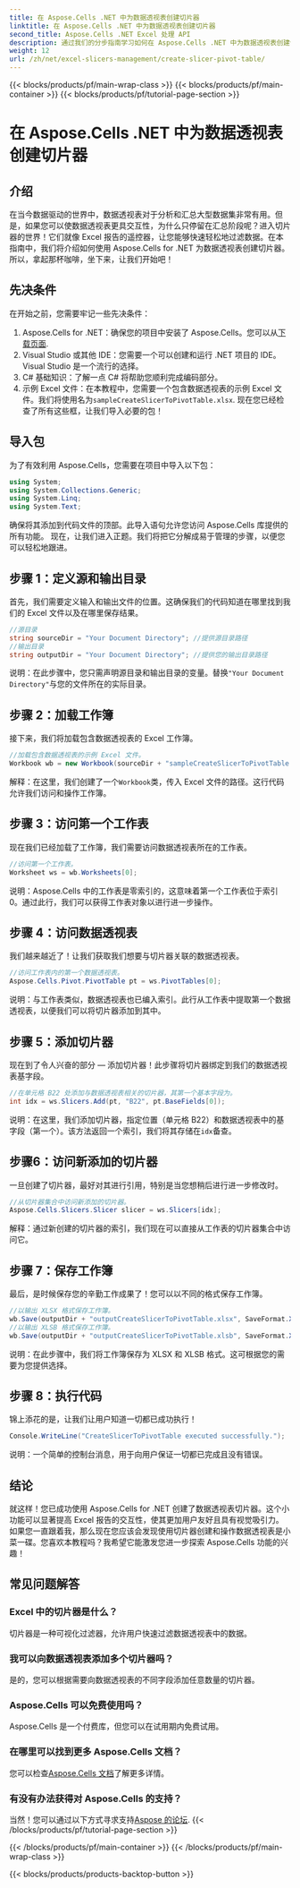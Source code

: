 ```yaml
---
title: 在 Aspose.Cells .NET 中为数据透视表创建切片器
linktitle: 在 Aspose.Cells .NET 中为数据透视表创建切片器
second_title: Aspose.Cells .NET Excel 处理 API
description: 通过我们的分步指南学习如何在 Aspose.Cells .NET 中为数据透视表创建切片器。增强您的 Excel 报告。
weight: 12
url: /zh/net/excel-slicers-management/create-slicer-pivot-table/
---
```


{{< blocks/products/pf/main-wrap-class >}}
{{< blocks/products/pf/main-container >}}
{{< blocks/products/pf/tutorial-page-section >}}

# 在 Aspose.Cells .NET 中为数据透视表创建切片器

## 介绍
在当今数据驱动的世界中，数据透视表对于分析和汇总大型数据集非常有用。但是，如果您可以使数据透视表更具交互性，为什么只停留在汇总阶段呢？进入切片器的世界！它们就像 Excel 报告的遥控器，让您能够快速轻松地过滤数据。在本指南中，我们将介绍如何使用 Aspose.Cells for .NET 为数据透视表创建切片器。所以，拿起那杯咖啡，坐下来，让我们开始吧！
## 先决条件
在开始之前，您需要牢记一些先决条件：
1.  Aspose.Cells for .NET：确保您的项目中安装了 Aspose.Cells。您可以从[下载页面](https://releases.aspose.com/cells/net/).
2. Visual Studio 或其他 IDE：您需要一个可以创建和运行 .NET 项目的 IDE。Visual Studio 是一个流行的选择。
3. C# 基础知识：了解一点 C# 将帮助您顺利完成编码部分。
4. 示例 Excel 文件：在本教程中，您需要一个包含数据透视表的示例 Excel 文件。我们将使用名为`sampleCreateSlicerToPivotTable.xlsx`.
现在您已经检查了所有这些框，让我们导入必要的包！
## 导入包
为了有效利用 Aspose.Cells，您需要在项目中导入以下包：
```csharp
using System;
using System.Collections.Generic;
using System.Linq;
using System.Text;
```
确保将其添加到代码文件的顶部。此导入语句允许您访问 Aspose.Cells 库提供的所有功能。
现在，让我们进入正题。我们将把它分解成易于管理的步骤，以便您可以轻松地跟进。 
## 步骤 1：定义源和输出目录
首先，我们需要定义输入和输出文件的位置。这确保我们的代码知道在哪里找到我们的 Excel 文件以及在哪里保存结果。
```csharp
//源目录
string sourceDir = "Your Document Directory"; //提供源目录路径
//输出目录
string outputDir = "Your Document Directory"; //提供您的输出目录路径
```
说明：在此步骤中，您只需声明源目录和输出目录的变量。替换`"Your Document Directory"`与您的文件所在的实际目录。
## 步骤 2：加载工作簿
接下来，我们将加载包含数据透视表的 Excel 工作簿。 
```csharp
//加载包含数据透视表的示例 Excel 文件。
Workbook wb = new Workbook(sourceDir + "sampleCreateSlicerToPivotTable.xlsx");
```
解释：在这里，我们创建了一个`Workbook`类，传入 Excel 文件的路径。这行代码允许我们访问和操作工作簿。
## 步骤 3：访问第一个工作表
现在我们已经加载了工作簿，我们需要访问数据透视表所在的工作表。
```csharp
//访问第一个工作表。
Worksheet ws = wb.Worksheets[0];
```
说明：Aspose.Cells 中的工作表是零索引的，这意味着第一个工作表位于索引 0。通过此行，我们可以获得工作表对象以进行进一步操作。
## 步骤 4：访问数据透视表
我们越来越近了！让我们获取我们想要与切片器关联的数据透视表。
```csharp
//访问工作表内的第一个数据透视表。
Aspose.Cells.Pivot.PivotTable pt = ws.PivotTables[0];
```
说明：与工作表类似，数据透视表也已编入索引。此行从工作表中提取第一个数据透视表，以便我们可以将切片器添加到其中。
## 步骤 5：添加切片器
现在到了令人兴奋的部分 — 添加切片器！此步骤将切片器绑定到我们的数据透视表基字段。
```csharp
//在单元格 B22 处添加与数据透视表相关的切片器，其第一个基本字段为。
int idx = ws.Slicers.Add(pt, "B22", pt.BaseFields[0]);
```
说明：在这里，我们添加切片器，指定位置（单元格 B22）和数据透视表中的基字段（第一个）。该方法返回一个索引，我们将其存储在`idx`备查。
## 步骤6：访问新添加的切片器
一旦创建了切片器，最好对其进行引用，特别是当您想稍后进行进一步修改时。
```csharp
//从切片器集合中访问新添加的切片器。
Aspose.Cells.Slicers.Slicer slicer = ws.Slicers[idx];
```
解释：通过新创建的切片器的索引，我们现在可以直接从工作表的切片器集合中访问它。
## 步骤 7：保存工作簿
最后，是时候保存您的辛勤工作成果了！您可以以不同的格式保存工作簿。
```csharp
//以输出 XLSX 格式保存工作簿。
wb.Save(outputDir + "outputCreateSlicerToPivotTable.xlsx", SaveFormat.Xlsx);
//以输出 XLSB 格式保存工作簿。
wb.Save(outputDir + "outputCreateSlicerToPivotTable.xlsb", SaveFormat.Xlsb);
```
说明：在此步骤中，我们将工作簿保存为 XLSX 和 XLSB 格式。这可根据您的需要为您提供选择。
## 步骤 8：执行代码
锦上添花的是，让我们让用户知道一切都已成功执行！
```csharp
Console.WriteLine("CreateSlicerToPivotTable executed successfully.");
```
说明：一个简单的控制台消息，用于向用户保证一切都已完成且没有错误。
## 结论
就这样！您已成功使用 Aspose.Cells for .NET 创建了数据透视表切片器。这个小功能可以显著提高 Excel 报告的交互性，使其更加用户友好且具有视觉吸引力。
如果您一直跟着我，那么现在您应该会发现使用切片器创建和操作数据透视表是小菜一碟。您喜欢本教程吗？我希望它能激发您进一步探索 Aspose.Cells 功能的兴趣！
## 常见问题解答
### Excel 中的切片器是什么？
切片器是一种可视化过滤器，允许用户快速过滤数据透视表中的数据。
### 我可以向数据透视表添加多个切片器吗？
是的，您可以根据需要向数据透视表的不同字段添加任意数量的切片器。
### Aspose.Cells 可以免费使用吗？
Aspose.Cells 是一个付费库，但您可以在试用期内免费试用。
### 在哪里可以找到更多 Aspose.Cells 文档？
您可以检查[Aspose.Cells 文档](https://reference.aspose.com/cells/net/)了解更多详情。
### 有没有办法获得对 Aspose.Cells 的支持？
当然！您可以通过以下方式寻求支持[Aspose 的论坛](https://forum.aspose.com/c/cells/9).
{{< /blocks/products/pf/tutorial-page-section >}}

{{< /blocks/products/pf/main-container >}}
{{< /blocks/products/pf/main-wrap-class >}}

{{< blocks/products/products-backtop-button >}}
